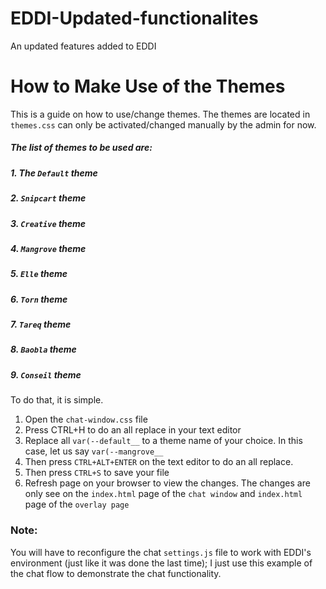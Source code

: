 # EDDI-Updated-functionalites
An updated features added to EDDI


# How to Make Use of the Themes
 This is a guide on how to use/change themes. The themes are located in `themes.css` can only be activated/changed manually by the admin for now. 

##### The list of themes to be used are:

##### 1. The `Default` theme
##### 2. `Snipcart` theme
##### 3. `Creative` theme
##### 4. `Mangrove` theme
##### 5. `Elle` theme
##### 6. `Torn` theme
##### 7. `Tareq` theme
##### 8. `Baobla` theme
##### 9. `Conseil` theme


To do that, it is simple. 
1. Open the `chat-window.css` file
2. Press CTRL+H to do an all replace in your text editor
3. Replace all `var(--default__` to a theme name of your choice. In this case, let us say `var(--mangrove__` 
4. Then press `CTRL+ALT+ENTER` on the text editor to do an all replace.
5. Then press `CTRL+S` to save your file
6. Refresh page on your browser to view the changes. The changes are only see on the `index.html` page of the `chat window` and `index.html` page of the `overlay page`

### Note: 
You will have to reconfigure the chat `settings.js` file to work with EDDI's environment (just like it was done the last time); I just use this example of the chat flow to demonstrate the chat functionality. 

